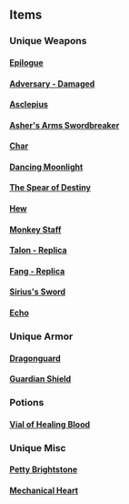 ## Items

### Unique Weapons

#### [Epilogue](UniqueWeapons/Epilogue/Epilogue.md)

#### [Adversary - Damaged](UniqueWeapons/Adversary-Damaged/Adversary-Damaged.md)

#### [Asclepius](UniqueWeapons/Asclepius/Asclepius.md)

#### [Asher&#39;s Arms Swordbreaker](UniqueWeapons/Asher'sArmsSwordbreaker/Asher'sArmsSwordbreaker.md)

#### [Char](UniqueWeapons/Char/Char.md)

#### [Dancing Moonlight](UniqueWeapons/DancingMoonlight/DancingMoonlight.md)

#### [The Spear of Destiny](UniqueWeapons/TheSpearOfDestiny/TheSpearOfDestiny.md)

#### [Hew](UniqueWeapons/Hew/Hew.md)

#### [Monkey Staff](UniqueWeapons/MonkeyStaff/MonkeyStaff.md)

#### [Talon - Replica](UniqueWeapons/Talon-Replica/Talon-Replica.md)

#### [Fang - Replica](UniqueWeapons/Fang-Replica/Fang-Replica.md)

#### [Sirius&#39;s Sword](UniqueWeapons/Siruis'sSword/Sirius'sSword.md)

#### [Echo](UniqueWeapons/Echo/Echo.md)

### Unique Armor

#### [Dragonguard](UniqueArmor/Dragonguard/Dragonguard.md)

#### [Guardian Shield](UniqueArmor/GuardianShield/GuardianShield.md)

### Potions

#### [Vial of Healing Blood](Potions/VialOfHealingBlood.md)

### Unique Misc

#### [Petty Brightstone](UniqueMisc/PettyBrightstone.md)

#### [Mechanical Heart](UniqueMisc/MechanicalHeart.md)

